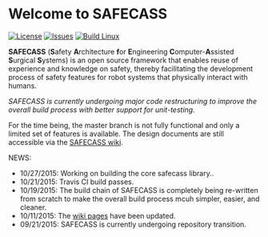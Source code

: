 # Welcome to SAFECASS

[![License](https://img.shields.io/github/license/safecass/safecass.svg)](https://github.com/safecass/safecass/blob/master/LICENSE)
[![Issues](https://img.shields.io/github/issues/safecass/safecass.svg)](https://github.com/safecass/safecass/issues)
[![Build Linux](https://img.shields.io/travis/safecass/safecass.svg)](https://travis-ci.org/safecass/safecass)


**SAFECASS** (**S**afety **A**rchitecture **f**or **E**ngineering
**C**omputer-**A**ssisted **S**urgical **S**ystems) is an open source framework
that enables reuse of experience and knowledge on safety, thereby facilitating
the development process of safety features for robot systems that physically
interact with humans.

*SAFECASS is currently undergoing major code restructuring to improve the
overall build process with better support for unit-testing.*  

For the time being, the master branch is not fully functional and only a
limited set of features is available.  The design documents are still
accessible via the [SAFECASS wiki](https://github.com/safecass/safecass/wiki).

NEWS:
 * 10/27/2015: Working on building the core safecass library..
 * 10/21/2015: Travis CI build passes.
 * 10/19/2015: The build chain of SAFECASS is completely being re-written from
   scratch to make the overall build process mcuh simpler, easier, and cleaner.
 * 10/11/2015: The [wiki pages](https://github.com/safecass/safecass/wiki) have
 been updated.
 * 09/21/2015: SAFECASS is currently undergoing repository transition.
